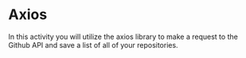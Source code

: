# Axios

In this activity you will utilize the axios library to make a request to the Github API and save a list of all of your repositories.
